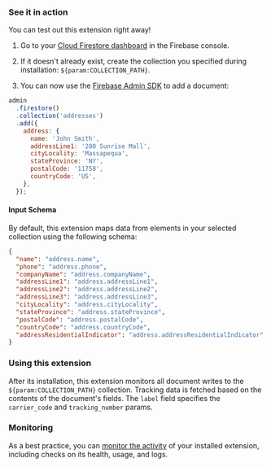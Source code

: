 ### See it in action

You can test out this extension right away!

1.  Go to your [Cloud Firestore dashboard](https://console.firebase.google.com/project/${param:PROJECT_ID}/firestore/data) in the Firebase console.

1.  If it doesn't already exist, create the collection you specified during installation: `${param:COLLECTION_PATH}`.

1.  You can now use the [Firebase Admin SDK][admin_sdk] to add a document:

```js
admin
  .firestore()
  .collection('addresses')
  .add({
    address: {
      name: 'John Smith',
      addressLine1: '200 Sunrise Mall',
      cityLocality: 'Massapequa',
      stateProvince: 'NY',
      postalCode: '11758',
      countryCode: 'US',
    },
  });
```

#### Input Schema

By default, this extension maps data from elements in your selected collection using the following schema:

```json
{
  "name": "address.name",
  "phone": "address.phone",
  "companyName": "address.companyName",
  "addressLine1": "address.addressLine1",
  "addressLine2": "address.addressLine2",
  "addressLine3": "address.addressLine3",
  "cityLocality": "address.cityLocality",
  "stateProvince": "address.stateProvince",
  "postalCode": "address.postalCode",
  "countryCode": "address.countryCode",
  "addressResidentialIndicator": "address.addressResidentialIndicator"
}
```

### Using this extension

After its installation, this extension monitors all document writes to the `${param:COLLECTION_PATH}` collection. Tracking data is fetched based on the contents of the document's fields. The `label` field specifies the `carrier_code` and `tracking_number` params.

### Monitoring

As a best practice, you can [monitor the activity](https://firebase.google.com/docs/extensions/manage-installed-extensions#monitor) of your installed extension, including checks on its health, usage, and logs.

[shipment_collection]: https://console.firebase.google.com/project/_/firestore/data~2F${param:COLLECTION_PATH}
[admin_sdk]: https://firebase.google.com/docs/admin/setup
